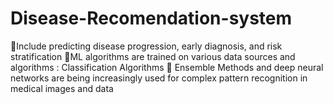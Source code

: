 # Disease-Recomendation-system
Include predicting disease progression, early diagnosis, and risk stratification ML algorithms are trained on various data sources and algorithms : Classification Algorithms  Ensemble Methods and deep neural networks are being increasingly used for complex pattern recognition in medical images and data
